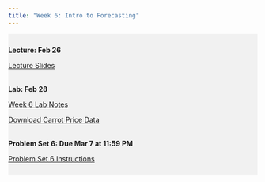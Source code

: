 ```yaml
---
title: "Week 6: Intro to Forecasting"
---
```


<div style="background-color:rgba(0, 0, 0, 0.0470588); text-align:left; vertical-align: middle; padding:10px 0;">

<b>Lecture: Feb 26</b> <br>


<a  href="/materials/unit_01/week_02/lecture_01_week_02.html" target="_blank">Lecture Slides</a> <br> <br>


<b>Lab: Feb 28</b> <br>

<a  href="/materials/unit_01/week_02/lab_01_week_02.html" target="_blank">Week 6 Lab Notes</a> <br> 

<a  href="/materials/unit_01/inputs/carrots_prices.csv" download>Download Carrot Price Data</a> <br> <br>




<b>Problem Set 6: Due Mar 7 at 11:59 PM</b> <br>

<a  href="/materials/unit_01/week_02/ps6.html" target="_blank">Problem Set 6 Instructions</a> <br> 

</div>

<br> 